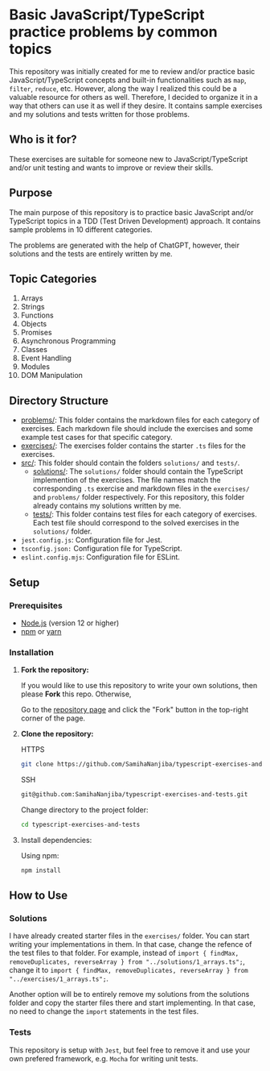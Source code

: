 # Basic JavaScript/TypeScript practice problems by common topics

This repository was initially created for me to review and/or practice basic JavaScript/TypeScript concepts and built-in functionalities such as `map`, `filter`, `reduce`, etc. However, along the way I realized this could be a valuable resource for others as well. Therefore, I decided to organize it in a way that others can use it as well if they desire. It contains sample exercises and my solutions and tests written for those problems.

## Who is it for?

These exercises are suitable for someone new to JavaScript/TypeScript and/or unit testing and wants to improve or review their skills.

## Purpose

The main purpose of this repository is to practice basic JavaScript and/or TypeScript topics in a TDD (Test Driven Development) approach. It contains sample problems in 10 different categories.

The problems are generated with the help of ChatGPT, however, their solutions and the tests are entirely written by me.

## Topic Categories
1. Arrays
2. Strings
3. Functions
4. Objects
5. Promises
6. Asynchronous Programming
7. Classes
8. Event Handling
9. Modules
10. DOM Manipulation

## Directory Structure

* [problems/](./problems/): This folder contains the markdown files for each category of exercises. Each markdown file should include the exercises and some example test cases for that specific category.
* [exercises/](./exercises/): The exercises folder contains the starter `.ts` files for the exercises.
* [src/](./src/): This folder should contain the folders `solutions/` and `tests/`. 
  * [solutions/](./src/solutions/): The `solutions/` folder should contain the TypeScript implemention of the exercises. The file names match the corresponding `.ts` exercise and markdown files in the `exercises/` and `problems/` folder respectively. For this repository, this folder already contains my solutions written by me.
  * [tests/](./src/tests/): This folder contains test files for each category of exercises. Each test file should correspond to the solved exercises in the `solutions/` folder.
* `jest.config.js`: Configuration file for Jest.
* `tsconfig.json:` Configuration file for TypeScript.
* `eslint.config.mjs`: Configuration file for ESLint.

## Setup
### Prerequisites

- [Node.js](https://nodejs.org/) (version 12 or higher)
- [npm](https://www.npmjs.com/) or [yarn](https://yarnpkg.com/)

### Installation

1. **Fork the repository:**

   If you would like to use this repository to write your own solutions, then please **Fork** this repo. Otherwise,
  
   Go to the [repository page](https://github.com/SamihaNanjiba/typescript-exercises-and-tests) and click the "Fork" button in the top-right corner of the page.

2. **Clone the repository:**

   HTTPS

   ```bash
   git clone https://github.com/SamihaNanjiba/typescript-exercises-and-tests.git
   ```

   SSH
   ```bash
   git@github.com:SamihaNanjiba/typescript-exercises-and-tests.git
   ```
   Change directory to the project folder:
   ```bash
   cd typescript-exercises-and-tests
   ```

2. Install dependencies:

   Using npm:
   ```bash
   npm install
   ```

## How to Use

### Solutions
I have already created starter files in the `exercises/` folder. You can start writing your implementations in them. In that case, change the refence of the test files to that folder. For example, instead of `import { findMax, removeDuplicates, reverseArray } from "../solutions/1_arrays.ts";`, change it to `import { findMax, removeDuplicates, reverseArray } from "../exercises/1_arrays.ts";`.

Another option will be to entirely remove my solutions from the solutions folder and copy the starter files there and start implementing. In that case, no need to change the `import` statements in the test files.

### Tests
This repository is setup with `Jest`, but feel free to remove it and use your own prefered framework, e.g. `Mocha` for writing unit tests.